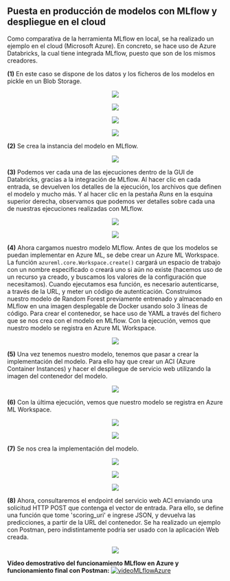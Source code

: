 ## Puesta en producción de modelos con MLflow y despliegue en el cloud

Como comparativa de la herramienta MLflow en local, se ha realizado un ejemplo en el cloud (Microsoft Azure). En concreto, se hace uso de Azure Databricks, la cual tiene integrada MLflow, puesto que son de los mismos creadores.

**(1)** En este caso se dispone de los datos y los ficheros de los modelos en pickle en un Blob Storage.

<p align="center">
  <img src="../docs/imagenes/azure/1.png">
</p>

<p align="center">
  <img src="../docs/imagenes/azure/2.png">
</p>

<p align="center">
  <img src="../docs/imagenes/azure/3.png">
</p>

<p align="center">
  <img src="../docs/imagenes/azure/4.png">
</p>

**(2)** Se crea la instancia del modelo en MLflow. 

<p align="center">
  <img src="../docs/imagenes/azure/5.png">
</p>

**(3)** Podemos ver cada una de las ejecuciones dentro de la GUI de Databricks, gracias a la integración de MLflow. Al hacer clic en cada entrada, se devuelven los detalles de la ejecución, los archivos que definen el modelo y mucho más. Y al hacer clic en la pestaña _Runs_ en la esquina superior derecha, observamos que podemos ver detalles sobre cada una de nuestras ejecuciones realizadas con MLflow. 

<p align="center">
  <img src="../docs/imagenes/azure/6.png">
</p>

<p align="center">
  <img src="../docs/imagenes/azure/7.png">
</p>

**(4)** Ahora cargamos nuestro modelo MLflow. Antes de que los modelos se puedan implementar en Azure ML, se debe crear un Azure ML Workspace. La función `azureml.core.Workspace.create()` cargará un espacio de trabajo con un nombre especificado o creará uno si aún no existe (hacemos uso de un recurso ya creado, y buscamos los valores de la configuración que necesitamos). Cuando ejecutamos esa función, es necesario autenticarse, a través de la URL, y meter un código de autenticación. Construimos nuestro modelo de Random Forest previamente entrenado y almacenado en MLflow en una imagen desplegable de Docker usando solo 3 líneas de código. Para crear el contenedor, se hace uso de YAML a través del fichero que se nos crea con el modelo en MLflow. Con la ejecución, vemos que nuestro modelo se registra en Azure ML Workspace.

<p align="center">
  <img src="../docs/imagenes/azure/8.png">
</p>

**(5)** Una vez tenemos nuestro modelo, tenemos que pasar a crear la implementación del modelo. Para ello hay que crear un ACI (Azure Container Instances) y hacer el despliegue de servicio web utilizando la imagen del contenedor del modelo.

<p align="center">
  <img src="../docs/imagenes/azure/9.png">
</p>

**(6)** Con la última ejecución, vemos que nuestro modelo se registra en Azure ML Workspace.

<p align="center">
  <img src="../docs/imagenes/azure/10.png">
</p>

<p align="center">
  <img src="../docs/imagenes/azure/11.png">
</p>

**(7)** Se nos crea la implementación del modelo.

<p align="center">
  <img src="../docs/imagenes/azure/12.png">
</p>

<p align="center">
  <img src="../docs/imagenes/azure/13.png">
</p>

<p align="center">
  <img src="../docs/imagenes/azure/14.png">
</p>

**(8)** Ahora, consultaremos el endpoint del servicio web ACI enviando una solicitud HTTP POST que contenga el vector de entrada. Para ello, se define una función que tome 'scoring_uri' e ingrese JSON, y devuelva las predicciones, a partir de la URL del contenedor. Se ha realizado un ejemplo con Postman, pero indistintamente podría ser usado con la aplicación Web creada.

<p align="center">
  <img src="../docs/imagenes/azure/15.png">
</p>


**Vídeo demostrativo del funcionamiento MLflow en Azure y funcionamiento final con Postman:**
[![videoMLflowAzure](https://github.com/Gecofer/TFM_1920/blob/master/docs/imagenes/videoMLflowAzure.png)](https://youtu.be/7nooCre8zQk)
